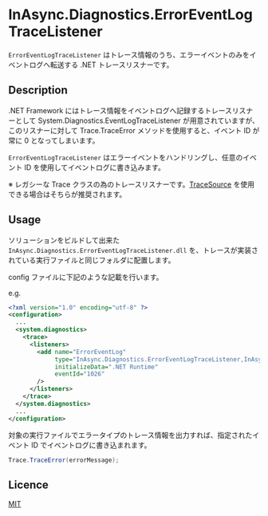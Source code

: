 # InAsync.Diagnostics.ErrorEventLogTraceListener

`ErrorEventLogTraceListener` はトレース情報のうち、エラーイベントのみをイベントログへ転送する .NET トレースリスナーです。

## Description

.NET Framework にはトレース情報をイベントログへ記録するトレースリスナーとして System.Diagnostics.EventLogTraceListener が用意されていますが、
このリスナーに対して Trace.TraceError メソッドを使用すると、イベント ID が常に 0 となってしまいます。

`ErrorEventLogTraceListener` はエラーイベントをハンドリングし、任意のイベント ID を使用してイベントログに書き込みます。

※ レガシーな Trace クラスの為のトレースリスナーです。[TraceSource](https://docs.microsoft.com/ja-jp/dotnet/api/system.diagnostics.tracesource?view=netframework-4.7.1) を使用できる場合はそちらが推奨されます。

## Usage

ソリューションをビルドして出来た `InAsync.Diagnostics.ErrorEventLogTraceListener.dll` を、トレースが実装されている実行ファイルと同じフォルダに配置します。

config ファイルに下記のような記載を行います。

e.g.
```xml
<?xml version="1.0" encoding="utf-8" ?>
<configuration>
  ...
  <system.diagnostics>
    <trace>
      <listeners>
        <add name="ErrorEventLog"
             type="InAsync.Diagnostics.ErrorEventLogTraceListener,InAsync.Diagnostics.ErrorEventLogTraceListener"
             initializeData=".NET Runtime"
             eventId="1026"
        />
      </listeners>
    </trace>
  </system.diagnostics>
  ...
</configuration>
```

対象の実行ファイルでエラータイプのトレース情報を出力すれば、指定されたイベント ID でイベントログに書き込まれます。

```cs
Trace.TraceError(errorMessage);
```

## Licence

[MIT](https://github.com/in-async/InAsync.Diagnostics.ErrorEventLogTraceListener/blob/master/LICENSE)
